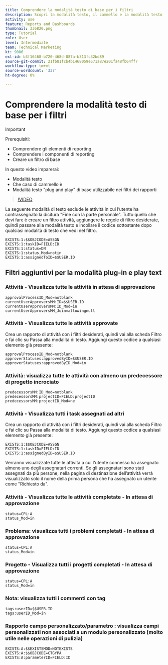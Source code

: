 ```yaml
---
title: Comprendere la modalità testo di base per i filtri
description: Scopri la modalità testo, il cammello e la modalità testo "plug and play" di base che puoi utilizzare nei filtri dei rapporti in [!DNL  Workfront].
activity: use
feature: Reports and Dashboards
thumbnail: 336820.png
type: Tutorial
role: User
level: Intermediate
team: Technical Marketing
kt: 9086
exl-id: b3f16468-b720-468d-887a-b313fc32bd89
source-git-commit: 21fb81fcb4b1468059e571a87e201fa48fb64ff7
workflow-type: tm+mt
source-wordcount: '337'
ht-degree: 0%

---
```


# Comprendere la modalità testo di base per i filtri

>[!IMPORTANT]
>
>Prerequisiti:
>
>* Comprendere gli elementi di reporting
>* Comprendere i componenti di reporting
>* Creare un filtro di base


In questo video imparerai:

* Modalità testo
* Che caso di cammello è
* Modalità testo &quot;plug and play&quot; di base utilizzabile nei filtri dei rapporti

>[!VIDEO](https://video.tv.adobe.com/v/336820/?quality=12)

La seguente modalità di testo esclude le attività in cui l’utente ha contrassegnato la dicitura &quot;Fine con la parte personale&quot;. Tutto quello che devi fare è creare un filtro attività, aggiungere le regole di filtro desiderate, quindi passare alla modalità testo e incollare il codice sottostante dopo qualsiasi modalità di testo che vedi nel filtro.

```
EXISTS:1:$$OBJCODE=ASSGN  
EXISTS:1:taskID=FIELD:ID  
EXISTS:1:status=DN  
EXISTS:1:status_Mod=notin  
EXISTS:1:assignedToID=$$USER.ID 
```

## Filtri aggiuntivi per la modalità plug-in e play text

### Attività - Visualizza tutte le attività in attesa di approvazione

```
approvalProcessID_Mod=notblank
currentUserApproversMM:ID=$$USER.ID
currentUserApproversMM:ID_Mod=in
currentUserApproversMM_Join=allowingnull
```

### Attività - Visualizza tutte le attività approvate

Crea un rapporto di attività con i filtri desiderati, quindi vai alla scheda Filtro e fai clic su Passa alla modalità di testo. Aggiungi questo codice a qualsiasi elemento già presente:

```
approvalProcessID_Mod=notblank
approverStatuses:approvedByID=$$USER.ID
approverStatuses:approvedByID_Mod=in
```

### Attività: visualizza tutte le attività con almeno un predecessore di progetto incrociato

```
predecessorsMM:ID_Mod=notblank
predecessorsMM:projectID=FIELD:projectID
predecessorsMM:projectID_Mod=ne
```

### Attività - Visualizza tutti i task assegnati ad altri

Crea un rapporto di attività con i filtri desiderati, quindi vai alla scheda Filtro e fai clic su Passa alla modalità di testo. Aggiungi questo codice a qualsiasi elemento già presente:

```
EXISTS:1:$$OBJCODE=ASSGN
EXISTS:1:taskID=FIELD:ID
EXISTS:1:assignedByID=$$USER.ID
```

Verranno visualizzate tutte le attività a cui l&#39;utente connesso ha assegnato almeno uno degli assegnatari correnti. Se gli assegnatari sono stati assegnati da più persone, nella pagina di destinazione dell’attività verrà visualizzato solo il nome della prima persona che ha assegnato un utente come &quot;Richiesto da&quot;.

### Attività - Visualizza tutte le attività completate - In attesa di approvazione

```
status=CPL:A
status_Mod=in
```


### Problema: visualizza tutti i problemi completati - In attesa di approvazione

```
status=CPL:A
status_Mod=in
```


### Progetto - Visualizza tutti i progetti completati - In attesa di approvazione

```
status=CPL:A
status_Mod=in
```


### Nota: visualizza tutti i commenti con tag

```
tags:userID=$$USER.ID
tags:userID_Mod=in
```


### Rapporto campo personalizzato/parametro : visualizza campi personalizzati non associati a un modulo personalizzato (molto utile nelle operazioni di pulizia)

```
EXISTS:A:$$EXISTSMOD=NOTEXISTS
EXISTS:A:$$OBJCODE=CTGYPA
EXISTS:A:parameterID=FIELD:ID
```
